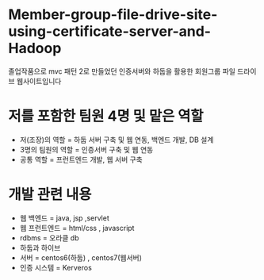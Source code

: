 # Member-group-file-drive-site-using-certificate-server-and-Hadoop
졸업작품으로 mvc 패턴 2로 만들었던 인증서버와 하둡을 활용한 회원그룹 파일 드라이브 웹사이트입니다

# 저를 포함한 팀원 4명 및 맡은 역할
<ul>
<li>저(조장)의 역할 = 하둡 서버 구축 및 웹 연동, 백엔드 개발, DB 설계
<li>3명의 팀원의 역할 = 인증서버 구축 및 웹 연동
<li>공통 역할 = 프런트엔드 개발, 웹 서버 구축
</ul>

# 개발 관련 내용 
<ul>
<li>웹 백엔드 = java, jsp ,servlet
<li>웹 프런트엔드 = html/css , javascript
<li>rdbms = 오라클 db
<li>하둡과 하이브
<li>서버 = centos6(하둡) , centos7(웹서버)
<li>인증 시스템 = Kerveros
</ul>
